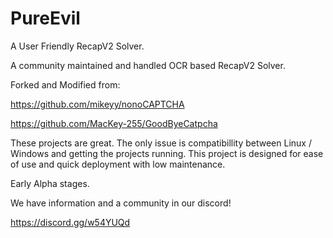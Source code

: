 # PureEvil
A User Friendly RecapV2 Solver.

A community maintained and handled OCR based RecapV2 Solver.


Forked and Modified from:

https://github.com/mikeyy/nonoCAPTCHA

https://github.com/MacKey-255/GoodByeCatpcha

These projects are great. The only issue is compatibillity between Linux / Windows and getting the projects running.
This project is designed for ease of use and quick deployment with low maintenance.

Early Alpha stages.

We have information and a community in our discord!

https://discord.gg/w54YUQd
